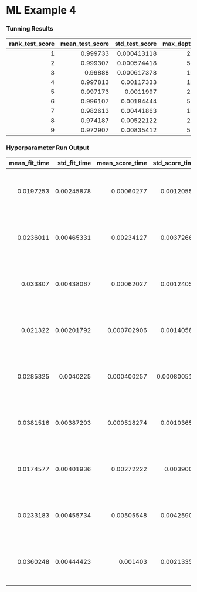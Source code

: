 # ML Example 4

### Tunning Results

|   rank_test_score |   mean_test_score |   std_test_score |   max_depth |   n_estimators |   random_state |
|------------------:|------------------:|-----------------:|------------:|---------------:|---------------:|
|                 1 |          0.999733 |      0.000413118 |          20 |              5 |           1993 |
|                 2 |          0.999307 |      0.000574418 |          50 |              5 |           1993 |
|                 3 |          0.99888  |      0.000617378 |          10 |              5 |           1993 |
|                 4 |          0.997813 |      0.00117333  |          10 |              4 |           1993 |
|                 5 |          0.997173 |      0.0011997   |          20 |              4 |           1993 |
|                 6 |          0.996107 |      0.00184444  |          50 |              4 |           1993 |
|                 7 |          0.982613 |      0.00441863  |          10 |              2 |           1993 |
|                 8 |          0.974187 |      0.00522122  |          20 |              2 |           1993 |
|                 9 |          0.972907 |      0.00835412  |          50 |              2 |           1993 |

### Hyperparameter Run Output

|   mean_fit_time |   std_fit_time |   mean_score_time |   std_score_time |   param_max_depth |   param_n_estimators |   param_random_state | params                                                     |   split0_test_score |   split1_test_score |   split2_test_score |   split3_test_score |   split4_test_score |   mean_test_score |   std_test_score |   rank_test_score |
|----------------:|---------------:|------------------:|-----------------:|------------------:|---------------------:|---------------------:|:-----------------------------------------------------------|--------------------:|--------------------:|--------------------:|--------------------:|--------------------:|------------------:|-----------------:|------------------:|
|       0.0197253 |     0.00245878 |       0.00060277  |      0.00120554  |                10 |                    2 |                 1993 | {'max_depth': 10, 'n_estimators': 2, 'random_state': 1993} |            0.9776   |            0.982933 |            0.9776   |            0.9872   |            0.987733 |          0.982613 |      0.00441863  |                 7 |
|       0.0236011 |     0.00465331 |       0.00234127  |      0.00372662  |                10 |                    4 |                 1993 | {'max_depth': 10, 'n_estimators': 4, 'random_state': 1993} |            0.997333 |            0.9984   |            0.996267 |            0.997333 |            0.999733 |          0.997813 |      0.00117333  |                 4 |
|       0.033807  |     0.00438067 |       0.00062027  |      0.00124054  |                10 |                    5 |                 1993 | {'max_depth': 10, 'n_estimators': 5, 'random_state': 1993} |            0.9992   |            0.997867 |            0.998667 |            0.998933 |            0.999733 |          0.99888  |      0.000617378 |                 3 |
|       0.021322  |     0.00201792 |       0.000702906 |      0.00140581  |                20 |                    2 |                 1993 | {'max_depth': 20, 'n_estimators': 2, 'random_state': 1993} |            0.967733 |            0.976    |            0.971467 |            0.9832   |            0.972533 |          0.974187 |      0.00522122  |                 8 |
|       0.0285325 |     0.0040225  |       0.000400257 |      0.000800514 |                20 |                    4 |                 1993 | {'max_depth': 20, 'n_estimators': 4, 'random_state': 1993} |            0.995467 |            0.9984   |            0.996    |            0.997867 |            0.998133 |          0.997173 |      0.0011997   |                 5 |
|       0.0381516 |     0.00387203 |       0.000518274 |      0.00103655  |                20 |                    5 |                 1993 | {'max_depth': 20, 'n_estimators': 5, 'random_state': 1993} |            1        |            0.999733 |            0.998933 |            1        |            1        |          0.999733 |      0.000413118 |                 1 |
|       0.0174577 |     0.00401936 |       0.00272222  |      0.0039009   |                50 |                    2 |                 1993 | {'max_depth': 50, 'n_estimators': 2, 'random_state': 1993} |            0.982133 |            0.9688   |            0.961867 |            0.9832   |            0.968533 |          0.972907 |      0.00835412  |                 9 |
|       0.0233183 |     0.00455734 |       0.00505548  |      0.00425904  |                50 |                    4 |                 1993 | {'max_depth': 50, 'n_estimators': 4, 'random_state': 1993} |            0.9968   |            0.9968   |            0.992533 |            0.997867 |            0.996533 |          0.996107 |      0.00184444  |                 6 |
|       0.0360248 |     0.00444423 |       0.001403    |      0.00213358  |                50 |                    5 |                 1993 | {'max_depth': 50, 'n_estimators': 5, 'random_state': 1993} |            0.999467 |            0.999733 |            0.9984   |            1        |            0.998933 |          0.999307 |      0.000574418 |                 2 |
